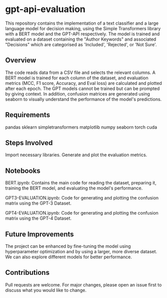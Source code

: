# gpt-api-evaluation
This repository contains the implementation of a text classifier and a large language model for decision making, using the Simple Transformers library with a BERT model and the GPT-API respectively. The model is trained and evaluated on a dataset containing the "Author Keywords" and associated "Decisions" which are categorised as 'Included', 'Rejected', or 'Not Sure'.

## Overview
The code reads data from a CSV file and selects the relevant columns.
A BERT model is trained for each column of the dataset, and evaluation metrics (MCC, F1 score, Accuracy, and Eval loss) are calculated and plotted after each epoch.
The GPT models cannot be trained but can be prompted by giving context.
In addition, confusion matrices are generated using seaborn to visually understand the performance of the model's predictions.
## Requirements
pandas
sklearn
simpletransformers
matplotlib
numpy
seaborn
torch
cuda
## Steps Involved
Import necessary libraries.
Generate and plot the evaluation metrics.
## Notebooks
BERT.ipynb: Contains the main code for reading the dataset, preparing it, training the BERT model, and evaluating the model's performance.

GPT3-EVALUATION.ipynb: Code for generating and plotting the confusion matrix using the GPT-3 Dataset.

GPT4-EVALUATION.ipynb: Code for generating and plotting the confusion matrix using the GPT-4 Dataset.


## Future Improvements
The project can be enhanced by fine-tuning the model using hyperparameter optimization and by using a larger, more diverse dataset. We can also explore different models for better performance.

## Contributions
Pull requests are welcome. For major changes, please open an issue first to discuss what you would like to change.